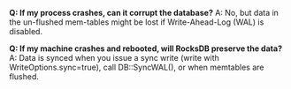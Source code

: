 **Q: If my process crashes, can it corrupt the database?**
A: No, but data in the un-flushed mem-tables might be lost if Write-Ahead-Log (WAL) is disabled.

**Q: If my machine crashes and rebooted, will RocksDB preserve the data?**
A: Data is synced when you issue a sync write (write with WriteOptions.sync=true), call DB::SyncWAL(), or when memtables are flushed.


